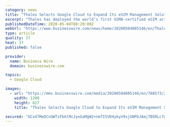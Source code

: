 ```yaml
---
category: news
title: "Thales Selects Google Cloud to Expand Its eSIM Management Solution"
excerpt: "Thales has deployed the world’s first GSMA-certified eSIM activation solution on Google Cloud. This solution will offer telecom operators secure and h"
publishedDateTime: 2020-05-04T08:20:00Z
webUrl: "https://www.businesswire.com/news/home/20200504005146/en/Thales-Selects-Google-Cloud-Expand-eSIM-Management"
type: article
quality: 37
heat: 37
published: false

provider:
  name: Business Wire
  domain: businesswire.com

topics:
  - Google Cloud

images:
  - url: "https://mms.businesswire.com/media/20200504005146/en/788573/23/thales+graphic.jpg"
    width: 1200
    height: 627
    title: "Thales Selects Google Cloud to Expand Its eSIM Management Solution"

secured: "GCx47MeDCnGWTsFbklMcJyxGaMgW2+nmfISVD4ykyV9xjGNPbJAmj7B5RLc7g9QL6hicQ3duaJ8WL7mjcYo3s1EVKRrQJ0Xhpea69C6UzsY3QfOT9j/G7jIgN5bL8smCsk3xT6/XYU9zR6cyAMblefeoQPCGVtG4hBPNs8LasA9o5qnYDFTNSQ75R/R/sIpegIMIIyCtMLFlvTpGSWTiUj9OdQV5yQjdSwSMDhw44Yiyt4Tr9H0Rdd+EXzU70n+iJI1mGjler3rCAyrgQagVKevX3rwvzP2hjwy9LxKIfvxOzIcvi96nBhsZlw1VnGY8Zsg/4VcbWtVFmcddemg8kxpwKkg+Va8uK+xxEq1SkPUHlhlz4xkjShc2ETeUft/vtKzFR3UfkrWuxRgvbyAmwko8ZCJOTxl1QcCEkC34LGngI72+j6YBnJ69SOqp168lxuc4Oul687sDjrDvVFX8nA60H4iOasDlU3+jzJIfPRM=;ekvgfKbuewQrj6/aeNyfUw=="
---
```


